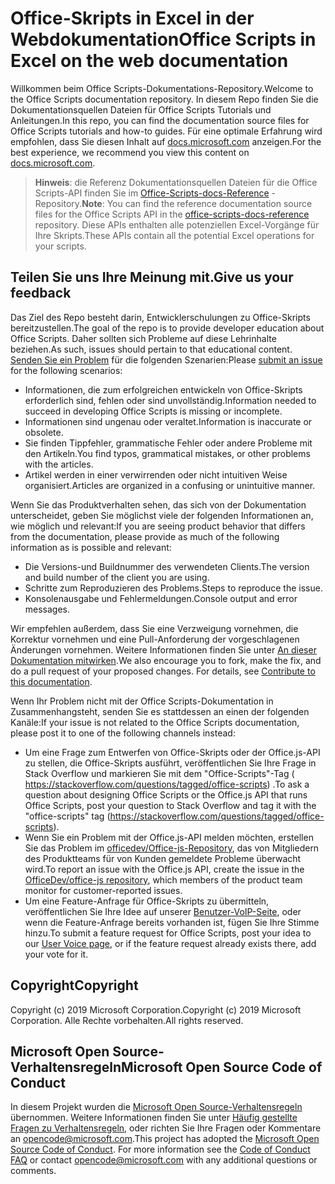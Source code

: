 # <a name="office-scripts-in-excel-on-the-web-documentation"></a><span data-ttu-id="0391f-101">Office-Skripts in Excel in der Webdokumentation</span><span class="sxs-lookup"><span data-stu-id="0391f-101">Office Scripts in Excel on the web documentation</span></span>

<span data-ttu-id="0391f-102">Willkommen beim Office Scripts-Dokumentations-Repository.</span><span class="sxs-lookup"><span data-stu-id="0391f-102">Welcome to the Office Scripts documentation repository.</span></span> <span data-ttu-id="0391f-103">In diesem Repo finden Sie die Dokumentationsquellen Dateien für Office Scripts Tutorials und Anleitungen.</span><span class="sxs-lookup"><span data-stu-id="0391f-103">In this repo, you can find the documentation source files for Office Scripts tutorials and how-to guides.</span></span> <span data-ttu-id="0391f-104">Für eine optimale Erfahrung wird empfohlen, dass Sie diesen Inhalt auf [docs.microsoft.com](https://docs.microsoft.com/office/dev/scripts) anzeigen.</span><span class="sxs-lookup"><span data-stu-id="0391f-104">For the best experience, we recommend you view this content on [docs.microsoft.com](https://docs.microsoft.com/office/dev/scripts).</span></span>

> <span data-ttu-id="0391f-105">**Hinweis**: die Referenz Dokumentationsquellen Dateien für die Office Scripts-API finden Sie im [Office-Scripts-docs-Reference](https://github.com/OfficeDev/office-scripts-docs-reference) -Repository.</span><span class="sxs-lookup"><span data-stu-id="0391f-105">**Note**: You can find the reference documentation source files for the Office Scripts API in the [office-scripts-docs-reference](https://github.com/OfficeDev/office-scripts-docs-reference) repository.</span></span> <span data-ttu-id="0391f-106">Diese APIs enthalten alle potenziellen Excel-Vorgänge für Ihre Skripts.</span><span class="sxs-lookup"><span data-stu-id="0391f-106">These APIs contain all the potential Excel operations for your scripts.</span></span>

## <a name="give-us-your-feedback"></a><span data-ttu-id="0391f-107">Teilen Sie uns Ihre Meinung mit.</span><span class="sxs-lookup"><span data-stu-id="0391f-107">Give us your feedback</span></span>

<span data-ttu-id="0391f-108">Das Ziel des Repo besteht darin, Entwicklerschulungen zu Office-Skripts bereitzustellen.</span><span class="sxs-lookup"><span data-stu-id="0391f-108">The goal of the repo is to provide developer education about Office Scripts.</span></span> <span data-ttu-id="0391f-109">Daher sollten sich Probleme auf diese Lehrinhalte beziehen.</span><span class="sxs-lookup"><span data-stu-id="0391f-109">As such, issues should pertain to that educational content.</span></span> <span data-ttu-id="0391f-110">[Senden Sie ein Problem](https://github.com/OfficeDev/office-scripts-docs/issues) für die folgenden Szenarien:</span><span class="sxs-lookup"><span data-stu-id="0391f-110">Please [submit an issue](https://github.com/OfficeDev/office-scripts-docs/issues) for the following scenarios:</span></span>

- <span data-ttu-id="0391f-111">Informationen, die zum erfolgreichen entwickeln von Office-Skripts erforderlich sind, fehlen oder sind unvollständig.</span><span class="sxs-lookup"><span data-stu-id="0391f-111">Information needed to succeed in developing Office Scripts is missing or incomplete.</span></span>
- <span data-ttu-id="0391f-112">Informationen sind ungenau oder veraltet.</span><span class="sxs-lookup"><span data-stu-id="0391f-112">Information is inaccurate or obsolete.</span></span>
- <span data-ttu-id="0391f-113">Sie finden Tippfehler, grammatische Fehler oder andere Probleme mit den Artikeln.</span><span class="sxs-lookup"><span data-stu-id="0391f-113">You find typos, grammatical mistakes, or other problems with the articles.</span></span>
- <span data-ttu-id="0391f-114">Artikel werden in einer verwirrenden oder nicht intuitiven Weise organisiert.</span><span class="sxs-lookup"><span data-stu-id="0391f-114">Articles are organized in a confusing or unintuitive manner.</span></span>

<span data-ttu-id="0391f-115">Wenn Sie das Produktverhalten sehen, das sich von der Dokumentation unterscheidet, geben Sie möglichst viele der folgenden Informationen an, wie möglich und relevant:</span><span class="sxs-lookup"><span data-stu-id="0391f-115">If you are seeing product behavior that differs from the documentation, please provide as much of the following information as is possible and relevant:</span></span>

- <span data-ttu-id="0391f-116">Die Versions-und Buildnummer des verwendeten Clients.</span><span class="sxs-lookup"><span data-stu-id="0391f-116">The version and build number of the client you are using.</span></span>
- <span data-ttu-id="0391f-117">Schritte zum Reproduzieren des Problems.</span><span class="sxs-lookup"><span data-stu-id="0391f-117">Steps to reproduce the issue.</span></span>
- <span data-ttu-id="0391f-118">Konsolenausgabe und Fehlermeldungen.</span><span class="sxs-lookup"><span data-stu-id="0391f-118">Console output and error messages.</span></span>

<span data-ttu-id="0391f-p104">Wir empfehlen außerdem, dass Sie eine Verzweigung vornehmen, die Korrektur vornehmen und eine Pull-Anforderung der vorgeschlagenen Änderungen vornehmen. Weitere Informationen finden Sie unter [An dieser Dokumentation mitwirken](Contributing.md).</span><span class="sxs-lookup"><span data-stu-id="0391f-p104">We also encourage you to fork, make the fix, and do a pull request of your proposed changes. For details, see [Contribute to this documentation](Contributing.md).</span></span>

<span data-ttu-id="0391f-121">Wenn Ihr Problem nicht mit der Office Scripts-Dokumentation in Zusammenhangsteht, senden Sie es stattdessen an einen der folgenden Kanäle:</span><span class="sxs-lookup"><span data-stu-id="0391f-121">If your issue is not related to the Office Scripts documentation, please post it to one of the following channels instead:</span></span>

- <span data-ttu-id="0391f-122">Um eine Frage zum Entwerfen von Office-Skripts oder der Office.js-API zu stellen, die Office-Skripts ausführt, veröffentlichen Sie Ihre Frage in Stack Overflow und markieren Sie mit dem "Office-Scripts"-Tag ( https://stackoverflow.com/questions/tagged/office-scripts) .</span><span class="sxs-lookup"><span data-stu-id="0391f-122">To ask a question about designing Office Scripts or the Office.js API that runs Office Scripts, post your question to Stack Overflow and tag it with the "office-scripts" tag (https://stackoverflow.com/questions/tagged/office-scripts).</span></span>
- <span data-ttu-id="0391f-123">Wenn Sie ein Problem mit der Office.js-API melden möchten, erstellen Sie das Problem im [officedev/Office-js-Repository](https://github.com/OfficeDev/office-js), das von Mitgliedern des Produktteams für von Kunden gemeldete Probleme überwacht wird.</span><span class="sxs-lookup"><span data-stu-id="0391f-123">To report an issue with the Office.js API, create the issue in the [OfficeDev/office-js repository](https://github.com/OfficeDev/office-js), which members of the product team monitor for customer-reported issues.</span></span>
- <span data-ttu-id="0391f-124">Um eine Feature-Anfrage für Office-Skripts zu übermitteln, veröffentlichen Sie Ihre Idee auf unserer [Benutzer-VoIP-Seite](https://excel.uservoice.com/forums/274580-excel-for-the-web?category_id=143439), oder wenn die Feature-Anfrage bereits vorhanden ist, fügen Sie Ihre Stimme hinzu.</span><span class="sxs-lookup"><span data-stu-id="0391f-124">To submit a feature request for Office Scripts, post your idea to our [User Voice page](https://excel.uservoice.com/forums/274580-excel-for-the-web?category_id=143439), or if the feature request already exists there, add your vote for it.</span></span>

## <a name="copyright"></a><span data-ttu-id="0391f-125">Copyright</span><span class="sxs-lookup"><span data-stu-id="0391f-125">Copyright</span></span>

<span data-ttu-id="0391f-126">Copyright (c) 2019 Microsoft Corporation.</span><span class="sxs-lookup"><span data-stu-id="0391f-126">Copyright (c) 2019 Microsoft Corporation.</span></span> <span data-ttu-id="0391f-127">Alle Rechte vorbehalten.</span><span class="sxs-lookup"><span data-stu-id="0391f-127">All rights reserved.</span></span>

## <a name="microsoft-open-source-code-of-conduct"></a><span data-ttu-id="0391f-128">Microsoft Open Source-Verhaltensregeln</span><span class="sxs-lookup"><span data-stu-id="0391f-128">Microsoft Open Source Code of Conduct</span></span>

<span data-ttu-id="0391f-p106">In diesem Projekt wurden die [Microsoft Open Source-Verhaltensregeln](https://opensource.microsoft.com/codeofconduct/) übernommen. Weitere Informationen finden Sie unter [Häufig gestellte Fragen zu Verhaltensregeln](https://opensource.microsoft.com/codeofconduct/faq/), oder richten Sie Ihre Fragen oder Kommentare an [opencode@microsoft.com](mailto:opencode@microsoft.com).</span><span class="sxs-lookup"><span data-stu-id="0391f-p106">This project has adopted the [Microsoft Open Source Code of Conduct](https://opensource.microsoft.com/codeofconduct/). For more information see the [Code of Conduct FAQ](https://opensource.microsoft.com/codeofconduct/faq/) or contact [opencode@microsoft.com](mailto:opencode@microsoft.com) with any additional questions or comments.</span></span>
